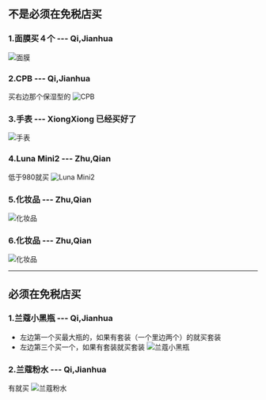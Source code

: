 ## 不是必须在免税店买
### 1.面膜买４个 --- Qi,Jianhua
![面膜](http://upload-images.jianshu.io/upload_images/1746191-883c967f75a19a5d.jpg)

### 2.CPB --- Qi,Jianhua
买右边那个保湿型的
![CPB](http://upload-images.jianshu.io/upload_images/1746191-322e3c9bc49e467f.jpg)

### 3.手表 --- XiongXiong 已经买好了
![手表](http://upload-images.jianshu.io/upload_images/1746191-dafd01b1ea6ceace.jpg)

### 4.Luna Mini2 --- Zhu,Qian
低于980就买
![Luna Mini2](http://upload-images.jianshu.io/upload_images/1746191-41d6a51eb64eed7a.jpg)

### 5.化妆品 --- Zhu,Qian
![化妆品](http://upload-images.jianshu.io/upload_images/1746191-0ea020ab4f61838e.jpg)

### 6.化妆品 --- Zhu,Qian
![化妆品](http://upload-images.jianshu.io/upload_images/1746191-12be9e347f07a69d.jpg)

---

## 必须在免税店买
### 1.兰蔻小黑瓶 --- Qi,Jianhua
* 左边第一个买最大瓶的，如果有套装（一个里边两个）的就买套装
* 左边第三个买一个，如果有套装就买套装
![兰蔻小黑瓶](http://upload-images.jianshu.io/upload_images/1746191-f09d9333eb2cc195.jpg)

### 2.兰蔻粉水 --- Qi,Jianhua
有就买
![兰蔻粉水](http://upload-images.jianshu.io/upload_images/1746191-c9f840ae4ad3226e.jpg)
